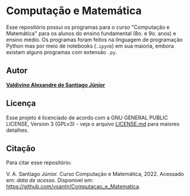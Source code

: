 # Computação e Matemática

Esse repositório possui os programas para o curso "Computação e Matemática" para os alunos do ensino fundamental (8o. e 9o. anos) e ensino médio. Os programas foram feitos na linguagem de programação Python mas por meio de notebooks (`.ipynb`) em sua maioria, embora existam alguns programas com extensão `.py`.



## Autor

[**Valdivino Alexandre de Santiago J&uacute;nior**](https://www.linkedin.com/in/valdivino-alexandre-de-santiago-j%C3%BAnior-103109206/?locale=en_US)

## Licença

Esse projeto é licenciado de acordo com a GNU GENERAL PUBLIC LICENSE, Version 3 (GPLv3) - veja o arquivo [LICENSE.md](LICENSE) para maiores detalhes.

## Citação

Para citar esse repositório:

V. A. Santiago J&uacute;nior. Curso Computação e Matemática, 2022. Acessado em: *data de acesso*. Disponível em: https://github.com/vsantjr/Computacao_e_Matematica. 


